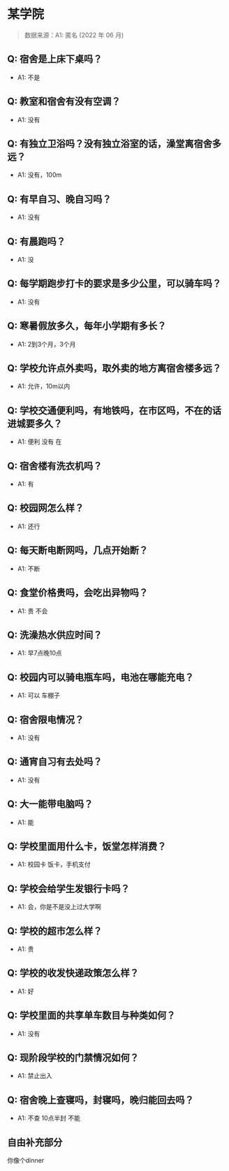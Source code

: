 # 某学院

> 数据来源：A1: 匿名 (2022 年 06 月)

## Q: 宿舍是上床下桌吗？

- A1: 不是

## Q: 教室和宿舍有没有空调？

- A1: 没有

## Q: 有独立卫浴吗？没有独立浴室的话，澡堂离宿舍多远？

- A1: 没有，100m

## Q: 有早自习、晚自习吗？

- A1: 没有

## Q: 有晨跑吗？

- A1: 没

## Q: 每学期跑步打卡的要求是多少公里，可以骑车吗？

- A1: 没有

## Q: 寒暑假放多久，每年小学期有多长？

- A1: 2到3个月，3个月

## Q: 学校允许点外卖吗，取外卖的地方离宿舍楼多远？

- A1: 允许，10m以内

## Q: 学校交通便利吗，有地铁吗，在市区吗，不在的话进城要多久？

- A1: 便利
没有
在

## Q: 宿舍楼有洗衣机吗？

- A1: 有

## Q: 校园网怎么样？

- A1: 还行

## Q: 每天断电断网吗，几点开始断？

- A1: 不断

## Q: 食堂价格贵吗，会吃出异物吗？

- A1: 贵
不会

## Q: 洗澡热水供应时间？

- A1: 早7点晚10点

## Q: 校园内可以骑电瓶车吗，电池在哪能充电？

- A1: 可以
车棚子

## Q: 宿舍限电情况？

- A1: 没有

## Q: 通宵自习有去处吗？

- A1: 没有

## Q: 大一能带电脑吗？

- A1: 能

## Q: 学校里面用什么卡，饭堂怎样消费？

- A1: 校园卡
饭卡，手机支付

## Q: 学校会给学生发银行卡吗？

- A1: 会，你是不是没上过大学啊

## Q: 学校的超市怎么样？

- A1: 贵

## Q: 学校的收发快递政策怎么样？

- A1: 好

## Q: 学校里面的共享单车数目与种类如何？

- A1: 没有

## Q: 现阶段学校的门禁情况如何？

- A1: 禁止出入

## Q: 宿舍晚上查寝吗，封寝吗，晚归能回去吗？

- A1: 不查
10点半封
不能

## 自由补充部分

你像个dinner